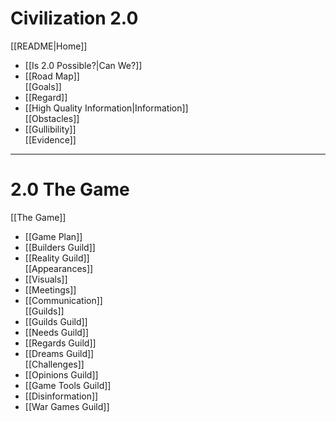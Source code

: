 # Civilization 2.0

[[README|Home]]  	
- [[Is 2.0 Possible?|Can We?]]  
- [[Road Map]]  
[[Goals]]  
- [[Regard]]  
- [[High Quality Information|Information]]  
[[Obstacles]]  
- [[Gullibility]]  
[[Evidence]]  

---

# 2.0 The Game

[[The Game]]  
- [[Game Plan]]  
- [[Builders Guild]]  
- [[Reality Guild]]  
[[Appearances]]  
- [[Visuals]]  
- [[Meetings]]  
- [[Communication]]  
[[Guilds]]  
- [[Guilds Guild]]  
- [[Needs Guild]]  
- [[Regards Guild]]  
- [[Dreams Guild]]  
[[Challenges]]  
- [[Opinions Guild]]  
- [[Game Tools Guild]]  
- [[Disinformation]]  
- [[War Games Guild]]  